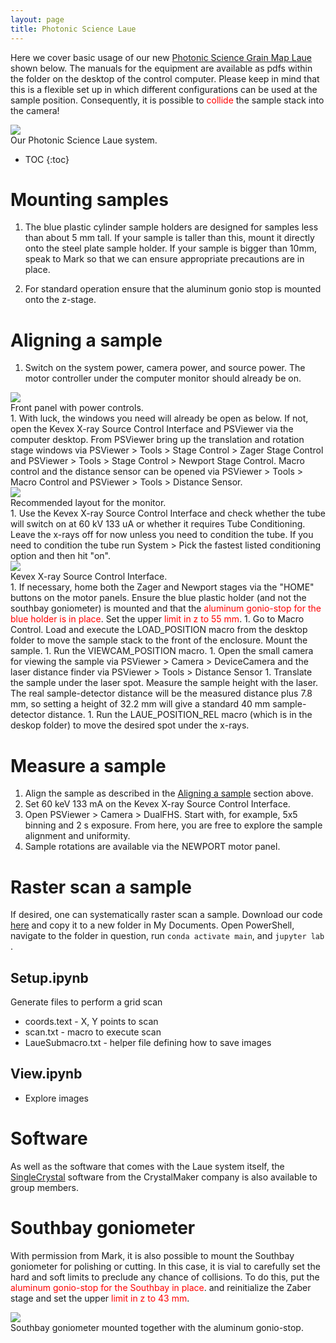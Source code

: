 ```yaml
---
layout: page
title: Photonic Science Laue
---
```


Here we cover basic usage of our new [Photonic Science Grain Map Laue](https://photonicscience.com/products/laue-crystal-orientation-system-2/) shown below. The manuals for the equipment are available as pdfs within the folder on the desktop of the control computer. Please keep in mind that this is a flexible set up in which different configurations can be used at the sample position. Consequently, it is possible to <span style="color: red;">collide</span> the sample stack into the camera!

<div class="img_row">
    <img class="col two left" src="{{ site.baseurl }}/assets/img/Laue/system.jpg">
</div>
<div class="col two left caption">
    Our Photonic Science Laue system.
</div>

- TOC
  {:toc}

# Mounting samples

1. The blue plastic cylinder sample holders are designed for samples less than about 5 mm tall. If your sample is taller than this, mount it directly onto the steel plate sample holder. If your sample is bigger than 10mm, speak to Mark so that we can ensure appropriate precautions are in place.

1. For standard operation ensure that the aluminum gonio stop is mounted onto the z-stage.

# Aligning a sample<a name="align"></a>

1. Switch on the system power, camera power, and source power. The motor controller under the computer monitor should already be on.
<div class="img_row">
    <img class="col two left" src="{{ site.baseurl }}/assets/img/Laue/panel.jpg">
</div>
<div class="col two left caption">
    Front panel with power controls.
</div>
1. With luck, the windows you need will already be open as below. If not, open the Kevex X-ray Source Control Interface and PSViewer via the computer desktop. From PSViewer bring up the translation and rotation stage windows via PSViewer > Tools > Stage Control > Zager Stage Control and PSViewer > Tools > Stage Control > Newport Stage Control. Macro control and the distance sensor can be opened via PSViewer > Tools > Macro Control and PSViewer > Tools > Distance Sensor.
<div class="img_row">
    <img class="col two left" src="{{ site.baseurl }}/assets/img/Laue/monitor.jpg">
</div>
<div class="col two left caption">
    Recommended layout for the monitor.
</div>
1. Use the Kevex X-ray Source Control Interface and check whether the tube will switch on at 60 kV 133 uA or whether it requires Tube Conditioning. Leave the x-rays off for now unless you need to condition the tube. If you need to condition the tube run System > Pick the fastest listed conditioning option and then hit "on".
<div class="img_row">
    <img class="col two left" src="{{ site.baseurl }}/assets/img/Laue/IV_control.jpg">
</div>
<div class="col two left caption">
    Kevex X-ray Source Control Interface.
</div>
1. If necessary, home both the Zager and Newport stages via the "HOME" buttons on the motor panels. Ensure the blue plastic holder (and not the southbay goniometer) is mounted and that the <span style="color: red;">aluminum gonio-stop for the blue holder is in place</span>. Set the upper <span style="color: red;">limit in z to 55 mm</span>.
1. Go to Macro Control. Load and execute the LOAD_POSITION macro from the desktop folder to move the sample stack to the front of the enclosure. Mount the sample.
1. Run the VIEWCAM_POSITION macro.
1. Open the small camera for viewing the sample via PSViewer > Camera > DeviceCamera and the laser distance finder via PSViewer > Tools > Distance Sensor
1. Translate the sample under the laser spot. Measure the sample height with the laser. The real sample-detector distance will be the measured distance plus 7.8 mm, so setting a height of 32.2 mm will give a standard 40 mm sample-detector distance.
1. Run the LAUE_POSITION_REL macro (which is in the deskop folder) to move the desired spot under the x-rays.

# Measure a sample

1. Align the sample as described in the [Aligning a sample](#align) section above.
1. Set 60 keV 133 mA on the Kevex X-ray Source Control Interface.
1. Open PSViewer > Camera > DualFHS. Start with, for example, 5x5 binning and 2 s exposure. From here, you are free to explore the sample alignment and uniformity.
1. Sample rotations are available via the NEWPORT motor panel.

# Raster scan a sample

If desired, one can systematically raster scan a sample. Download our code [here](https://github.com/mpmdean/PS_laue_scanner) and copy it to a new folder in My Documents. Open PowerShell, navigate to the folder in question, run `conda activate main`, and `jupyter lab `.

## Setup.ipynb

Generate files to perform a grid scan

- coords.text - X, Y points to scan
- scan.txt - macro to execute scan
- LaueSubmacro.txt - helper file defining how to save images

## View.ipynb

- Explore images

# Software

As well as the software that comes with the Laue system itself, the [SingleCrystal](https://crystalmaker.com/singlecrystal/) software from the CrystalMaker company is also available to group members.

# Southbay goniometer

With permission from Mark, it is also possible to mount the Southbay goniometer for polishing or cutting. In this case, it is vial to carefully set the hard and soft limits to preclude any chance of collisions. To do this, put the <span style="color: red;">aluminum gonio-stop for the Southbay in place</span>. and reinitialize the Zaber stage and set the upper <span style="color: red;">limit in z to 43 mm</span>.

<div class="img_row">
    <img class="col two left" src="{{ site.baseurl }}/assets/img/Laue/southbay.jpg">
</div>
<div class="col two left caption">
    Southbay goniometer mounted together with the aluminum gonio-stop.
</div>
